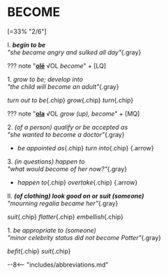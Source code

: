 # BECOME

[=33% "2/6"]

I. ***begin to be***<br>
*"she became angry and sulked all day"*{.gray}

??? note "[**olë**](https://eldamo.org/content/words/word-3004760479.html) √OL *become*"
	+ [LQ]

1\. *grow to be; develop into*<br>
*"the child will become an adult"*{.gray}

*turn out to be*{.chip} *grow*{.chip} *turn*{.chip}

??? note "[**ola**](https://eldamo.org/content/words/word-3632467555.html) √OL *grow (up), become*"
	+ [MQ]

2\. *(of a person) qualify or be accepted as*<br>
*"she wanted to become a doctor"*{.gray}

+ *be appointed as*{.chip} *turn into*{.chip}
{.arrow}

3\. *(in questions) happen to*<br>
*"what would become of her now?"*{.gray}

+ *happen to*{.chip} *overtake*{.chip}
{.arrow}

II. ***(of clothing) look good on or suit (someone)***<br>
*"mourning regalia became her"*{.gray}

*suit*{.chip} *flatter*{.chip} *embellish*{.chip}

1\. *be appropriate to (someone)*<br>
*"minor celebrity status did not become Potter"*{.gray}

*befit*{.chip} *suit*{.chip}

--8<-- "includes/abbreviations.md"